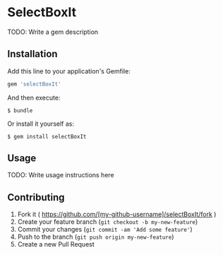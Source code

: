 # SelectBoxIt

TODO: Write a gem description

## Installation

Add this line to your application's Gemfile:

```ruby
gem 'selectBoxIt'
```

And then execute:

    $ bundle

Or install it yourself as:

    $ gem install selectBoxIt

## Usage

TODO: Write usage instructions here

## Contributing

1. Fork it ( https://github.com/[my-github-username]/selectBoxIt/fork )
2. Create your feature branch (`git checkout -b my-new-feature`)
3. Commit your changes (`git commit -am 'Add some feature'`)
4. Push to the branch (`git push origin my-new-feature`)
5. Create a new Pull Request
